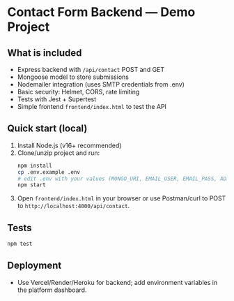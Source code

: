 # Contact Form Backend — Demo Project

## What is included
- Express backend with `/api/contact` POST and GET
- Mongoose model to store submissions
- Nodemailer integration (uses SMTP credentials from .env)
- Basic security: Helmet, CORS, rate limiting
- Tests with Jest + Supertest
- Simple frontend `frontend/index.html` to test the API

## Quick start (local)
1. Install Node.js (v16+ recommended)
2. Clone/unzip project and run:
   ```bash
   npm install
   cp .env.example .env
   # edit .env with your values (MONGO_URI, EMAIL_USER, EMAIL_PASS, ADMIN_EMAIL)
   npm start
   ```
3. Open `frontend/index.html` in your browser or use Postman/curl to POST to `http://localhost:4000/api/contact`.

## Tests
```bash
npm test
```

## Deployment
- Use Vercel/Render/Heroku for backend; add environment variables in the platform dashboard.
